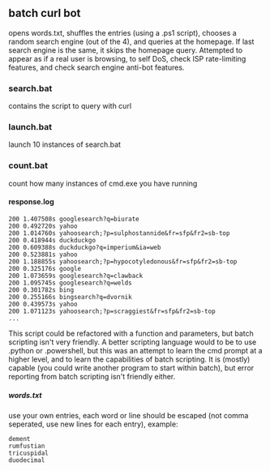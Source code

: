 ## batch curl bot
opens words.txt, shuffles the entries (using a .ps1 script), chooses a random search engine (out of the 4),
and queries at the homepage. If last search engine is the same, it skips the homepage query.
Attempted to appear as if a real user is browsing, to self DoS, check ISP rate-limiting features, and check search engine anti-bot features.

### search.bat
contains the script to query with curl

### launch.bat
launch 10 instances of search.bat

### count.bat
count how many instances of cmd.exe you have running

#### response.log
````
200 1.407508s googlesearch?q=biurate 
200 0.492720s yahoo 
200 1.014760s yahoosearch;?p=sulphostannide&fr=sfp&fr2=sb-top 
200 0.418944s duckduckgo 
200 0.609388s duckduckgo?q=imperium&ia=web 
200 0.523881s yahoo 
200 1.188855s yahoosearch;?p=hypocotyledonous&fr=sfp&fr2=sb-top 
200 0.325176s google 
200 1.073659s googlesearch?q=clawback 
200 1.095745s googlesearch?q=welds 
200 0.301782s bing 
200 0.255166s bingsearch?q=dvornik 
200 0.439573s yahoo 
200 1.071123s yahoosearch;?p=scraggiest&fr=sfp&fr2=sb-top 
...
````
This script could be refactored with a function and parameters, but batch scripting isn't very friendly.
A better scripting language would to be to use .python or .powershell, but this was an attempt to learn the cmd prompt at a higher level, and to learn the capabilities of batch scripting.
It is (mostly) capable (you could write another program to start within batch), but error reporting from batch scripting isn't friendly either.

##### words.txt
use your own entries, each word or line should be escaped (not comma seperated, use new lines for each entry), example:
```
dement
rumfustian
tricuspidal
duodecimal
```
